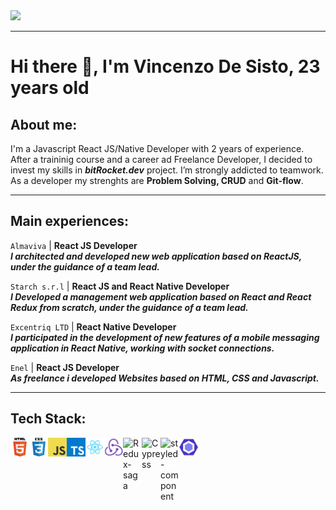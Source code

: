 <img src="https://media-exp1.licdn.com/dms/image/C4D16AQECHkAN6s-XKQ/profile-displaybackgroundimage-shrink_350_1400/0/1616163360749?e=1639612800&v=beta&t=0YfZ4ITf6E0xubKOU7oIF-zdGuMFlql_AM7O3ogOftY" >

---

# Hi there 👋, I'm Vincenzo De Sisto, 23 years old

## About me:
I'm a Javascript React JS/Native Developer with 2 years of experience. <br />
After a traininig course and a career ad Freelance Developer, I decided to invest my skills in **_bitRocket.dev_** project. I’m strongly addicted to teamwork. As a developer my strenghts are **Problem Solving, CRUD** and **Git-flow**.

---

## Main experiences:

`Almaviva` | **React JS Developer**<br />
 ***I architected and developed new web application based on ReactJS, under the guidance of a team lead.*** <br />
 
`Starch s.r.l` | **React JS and React Native Developer**<br />
 ***I Developed a management web application based on React and React Redux from scratch, under the guidance of a team lead.*** <br />

`Excentriq LTD` | **React Native Developer**<br />
 ***I participated in the development of new features of a mobile messaging application in React Native, working with socket connections.*** <br />

`Enel` | **React JS Developer**<br />
 ***As freelance i developed Websites based on HTML, CSS and Javascript.*** <br />

---

## Tech Stack:
[<img align="left" alt="HTML5" width="30px" src="https://raw.githubusercontent.com/github/explore/80688e429a7d4ef2fca1e82350fe8e3517d3494d/topics/html/html.png" />][html5]
[<img align="left" alt="CSS" width="30px" src="https://raw.githubusercontent.com/github/explore/80688e429a7d4ef2fca1e82350fe8e3517d3494d/topics/css/css.png" />][css]
[<img align="left" alt="JS" width="30px" src="https://raw.githubusercontent.com/github/explore/80688e429a7d4ef2fca1e82350fe8e3517d3494d/topics/javascript/javascript.png" />][js]
[<img align="left" alt="TS" width="30px" src="https://raw.githubusercontent.com/github/explore/80688e429a7d4ef2fca1e82350fe8e3517d3494d/topics/typescript/typescript.png" />][ts]
[<img align="left" alt="React" width="30px" src="https://raw.githubusercontent.com/github/explore/80688e429a7d4ef2fca1e82350fe8e3517d3494d/topics/react/react.png" />][react]
[<img align="left" alt="Redux" width="30px" src="https://raw.githubusercontent.com/github/explore/80688e429a7d4ef2fca1e82350fe8e3517d3494d/topics/redux/redux.png" />][redux]
[<img align="left" alt="Redux-saga" width="30px" src="https://redux-saga.js.org//img/Redux-Saga-Logo-Portrait.png" />][redux-saga]
[<img align="left" alt="Cypress" width="30px" src="https://encrypted-tbn0.gstatic.com/images?q=tbn:ANd9GcTBNI2O14xx9s1OidGqEuN9HTH85uOnrTDYke3QK2zYSQ4VLTMXlvHWPSgNCjMLJODdel8&usqp=CAU" />][cypress]
[<img align="left" alt="styled-component" width="30px" src="https://raw.githubusercontent.com/styled-components/brand/master/styled-components.png" />][styled-components]
[<img align="left" alt="eslint" width="30px" src="https://raw.githubusercontent.com/github/explore/80688e429a7d4ef2fca1e82350fe8e3517d3494d/topics/eslint/eslint.png" />][eslint]

[html5]: https://github.com/topics/html
[css]: https://github.com/topics/css
[js]: https://github.com/topics/javascript
[ts]: https://github.com/microsoft/TypeScript
[react]: https://github.com/facebook/react
[redux]: https://github.com/reduxjs/redux
[redux-saga]: https://github.com/reduxjs/redux
[cypress]: https://github.com/cypress-io/cypress
[styled-components]: https://github.com/styled-components/styled-components
[eslint]: https://github.com/eslint/eslint


<!--
**vincenzo-bitrocketdev/vincenzo-bitrocketdev** is a ✨ _special_ ✨ repository because its `README.md` (this file) appears on your GitHub profile.

Here are some ideas to get you started:

- 🔭 I’m currently working on ...
- 🌱 I’m currently learning ...
- 👯 I’m looking to collaborate on ...
- 🤔 I’m looking for help with ...
- 💬 Ask me about ...
- 📫 How to reach me: ...
- 😄 Pronouns: ...
- ⚡ Fun fact: ...
-->
